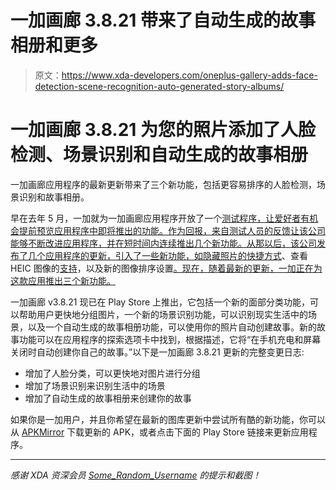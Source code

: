 # 一加画廊 3.8.21 带来了自动生成的故事相册和更多

> 原文：<https://www.xda-developers.com/oneplus-gallery-adds-face-detection-scene-recognition-auto-generated-story-albums/>

# 一加画廊 3.8.21 为您的照片添加了人脸检测、场景识别和自动生成的故事相册

一加画廊应用程序的最新更新带来了三个新功能，包括更容易排序的人脸检测，场景识别和故事相册。

早在去年 5 月，一加就为一加画廊应用程序开放了一个[测试程序，让爱好者有机会提前预览应用程序中即将推出的功能。作为回报，来自测试人员的反馈让该公司能够不断改进应用程序，并在短时间内连续推出几个新功能。从那以后，该公司发布了几个应用程序的更新，引入了一些新功能，如隐藏照片的](https://www.xda-developers.com/oneplus-gallery-beta-oxygenos-9/)[快捷方式](https://www.xda-developers.com/download-oneplus-gallery-android-q-dp3-hide-photos/)、查看 HEIC 图像的[支持](https://www.xda-developers.com/oneplus-gallery-3-7-10-beta-adds-support-viewing-heic-images/)，以及新的图像排序设置[。现在，随着最新的更新，一加正在为这款应用推出三个新功能。](https://www.xda-developers.com/oneplus-gallery-3-7-19-sort-photos-added/)

一加画廊 v3.8.21 现已在 Play Store 上推出，它包括一个新的面部分类功能，可以帮助用户更快地分组图片，一个新的场景识别功能，可以识别现实生活中的场景，以及一个自动生成的故事相册功能，可以使用你的照片自动创建故事。新的故事功能可以在应用程序的探索选项卡中找到，根据描述，它将“在手机充电和屏幕关闭时自动创建你自己的故事。”以下是一加画廊 3.8.21 更新的完整变更日志:

*   增加了人脸分类，可以更快地对图片进行分组
*   增加了场景识别来识别生活中的场景
*   增加了自动生成的故事相册来创建你的故事

如果你是一加用户，并且你希望在最新的图库更新中尝试所有酷的新功能，你可以从 [APKMirror](https://www.apkmirror.com/apk/oneplus-ltd/oneplus-gallery/oneplus-gallery-3-8-21-release/) 下载更新的 APK，或者点击下面的 Play Store 链接来更新应用程序。

* * *

*感谢 XDA 资深会员 [Some_Random_Username](https://forum.xda-developers.com/member.php?u=8234677) 的提示和截图！*